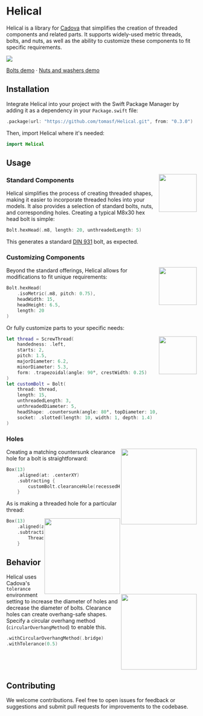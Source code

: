 # Helical

Helical is a library for [Cadova](https://github.com/tomasf/Cadova) that simplifies the creation of threaded components and related parts. It supports widely-used metric threads, bolts, and nuts, as well as the ability to customize these components to fit specific requirements.

<img src="https://github.com/user-attachments/assets/f4fef516-f493-4034-baa2-bf6026ed4f68" />


[Bolts demo](Sources/Demo/bolts.stl) · [Nuts and washers demo](Sources/Demo/nutsAndWashers.stl)
## Installation

Integrate Helical into your project with the Swift Package Manager by adding it as a dependency in your `Package.swift` file:

```swift
.package(url: "https://github.com/tomasf/Helical.git", from: "0.3.0")
```

Then, import Helical where it's needed:
```swift
import Helical
```

## Usage
<img align="right" width="100" src="https://github.com/user-attachments/assets/6481b084-dc59-4c2d-b5a8-e32a44beb6e8" />

### Standard Components

Helical simplifies the process of creating threaded shapes, making it easier to incorporate threaded holes into your models. It also provides a selection of standard bolts, nuts, and corresponding holes. Creating a typical M8x30 hex head bolt is simple:

```swift
Bolt.hexHead(.m8, length: 20, unthreadedLength: 5)
```

This generates a standard [DIN 931](https://www.fasteners.eu/standards/DIN/931/) bolt, as expected.

### Customizing Components

<img align="right" width="100" src="https://github.com/user-attachments/assets/728e1d80-d713-4b2f-abdf-99b5e87e20f5" />

Beyond the standard offerings, Helical allows for modifications to fit unique requirements:

```swift
Bolt.hexHead(
    .isoMetric(.m8, pitch: 0.75),
    headWidth: 15,
    headHeight: 6.5,
    length: 20
)
```

Or fully customize parts to your specific needs:

<img align="right" width="100" src="https://github.com/user-attachments/assets/33a11406-b781-401a-8884-58fce44a6b8b" />

```swift
let thread = ScrewThread(
    handedness: .left,
    starts: 2,
    pitch: 1.5,
    majorDiameter: 6.2,
    minorDiameter: 5.3,
    form: .trapezoidal(angle: 90°, crestWidth: 0.25)
)
let customBolt = Bolt(
    thread: thread,
    length: 15,
    unthreadedLength: 3,
    unthreadedDiameter: 5,
    headShape: .countersunk(angle: 80°, topDiameter: 10, boltDiameter: 5),
    socket: .slotted(length: 10, width: 1, depth: 1.4)
)
```

### Holes

<img align="right" width="200" src="https://github.com/user-attachments/assets/e9c6fe05-5f06-43ec-a7a8-4d17435db0a4" />

Creating a matching countersunk clearance hole for a bolt is straightforward:

```swift
Box(13)
    .aligned(at: .centerXY)
    .subtracting {
        customBolt.clearanceHole(recessedHead: true)
    }
```

As is making a threaded hole for a particular thread:

<img align="right" width="200" src="https://github.com/user-attachments/assets/bcaf3285-61f4-4ebe-b297-21aa063a2e2d" />

```swift
Box(13)
    .aligned(at: .centerXY)
    .subtracting {
        ThreadedHole(thread: thread, depth: 13)
    }
```

## Behavior

<img align="right" width="200" src="https://github.com/user-attachments/assets/8b56d947-e295-439e-96c7-04b7bec1b7fe" />

Helical uses Cadova's `tolerance` environment setting to increase the diameter of holes and decrease the diameter of bolts. Clearance holes can create overhang-safe shapes. Specify a circular overhang method (`circularOverhangMethod`) to enable this.

```swift
.withCircularOverhangMethod(.bridge)
.withTolerance(0.5)
```
<br clear="both"/>

## Contributing

We welcome contributions. Feel free to open issues for feedback or suggestions and submit pull requests for improvements to the codebase.

